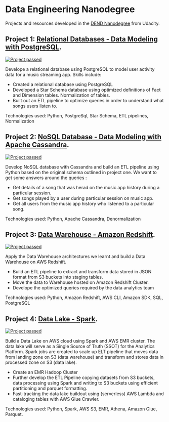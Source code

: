 # Data Engineering Nanodegree

Projects and resources developed in the [DEND Nanodegree](https://www.udacity.com/course/data-engineer-nanodegree--nd027) from Udacity.

## Project 1: [Relational Databases - Data Modeling with PostgreSQL](https://github.com/dvu4/udacity-data-engineering/tree/master/data-modeling/project-1-postgres).

[![Project passed](https://img.shields.io/badge/project-passed-success.svg)](https://img.shields.io/badge/project-passed-success.svg)

Develope a relational database using PostgreSQL to model user activity data for a music streaming app. Skills include:
* Created a relational database using PostgreSQL
* Developed a Star Schema database using optimized definitions of Fact and Dimension tables. Normalization of tables.
* Built out an ETL pipeline to optimize queries in order to understand what songs users listen to.

Technologies used: Python, PostgreSql, Star Schema, ETL pipelines, Normalization


## Project 2: [NoSQL Database - Data Modeling with Apache Cassandra](https://github.com/dvu4/udacity-data-engineering/tree/master/data-modeling/project-2-apache-cassandra).

[![Project passed](https://img.shields.io/badge/project-passed-success.svg)](https://img.shields.io/badge/project-passed-success.svg)



Develop NoSQL database with Cassandra and build an ETL pipeline using Python based on the original schema outlined in project one. We want to get some answers around the queries :
* Get details of a song that was herad on the music app history during a particular session.
* Get songs played by a user during particular session on music app.
* Get all users from the music app history who listened to a particular song.

Technologies used: Python, Apache Cassandra, Denormalization



## Project 3: [Data Warehouse - Amazon Redshift](https://github.com/dvu4/udacity-data-engineering/tree/master/data-warehouse/project-3-data-warehouse-aws).

[![Project passed](https://img.shields.io/badge/project-passed-success.svg)](https://img.shields.io/badge/project-passed-success.svg)

Apply the Data Warehouse architectures we learnt and build a Data Warehouse on AWS Redshift. 

* Build an ETL pipeline to extract and transform data stored in JSON format from S3 buckets into staging tables.
* Move the data to Warehouse hosted on Amazon Redshift Cluster.
* Develope the optimized queries required by the data analytics team

Technologies used: Python, Amazon Redshift, AWS CLI, Amazon SDK, SQL, PostgreSQL



## Project 4: [Data Lake - Spark](https://github.com/dvu4/udacity-data-engineering/tree/master/data-lake/project-4-data-lake-with-spark).

[![Project passed](https://img.shields.io/badge/project-passed-success.svg)](https://img.shields.io/badge/project-passed-success.svg)

Build a Data Lake on AWS cloud using Spark and AWS EMR cluster. The data lake will serve as a Single Source of Truth (SSOT) for the Analytics Platform. Spark jobs are created to scale up ELT pipeline that moves data from landing zone on S3 (data warehouse) and transform and stores data in processed zone on S3 (data lake).

* Create an EMR Hadoop Cluster
* Further develop the ETL Pipeline copying datasets from S3 buckets, data processing using Spark and writing to S3 buckets using efficient partitioning and parquet formatting.
* Fast-tracking the data lake buildout using (serverless) AWS Lambda and cataloging tables with AWS Glue Crawler.

Technologies used: Python, Spark, AWS S3, EMR, Athena, Amazon Glue, Parquet.
